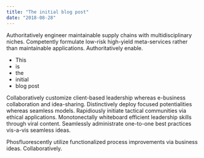 ```yaml
---
title: "The initial blog post"
date: "2018-08-28"
---
```


Authoritatively engineer maintainable supply chains with multidisciplinary niches. Competently formulate low-risk high-yield meta-services rather than maintainable applications. Authoritatively enable.
<!-- excerpt-end -->

* This
* is
* the
* initial
* blog post

Collaboratively customize client-based leadership whereas e-business collaboration and idea-sharing. Distinctively deploy focused potentialities whereas seamless models. Rapidiously initiate tactical communities via ethical applications. Monotonectally whiteboard efficient leadership skills through viral content. Seamlessly administrate one-to-one best practices vis-a-vis seamless ideas.

Phosfluorescently utilize functionalized process improvements via business ideas. Collaboratively.
